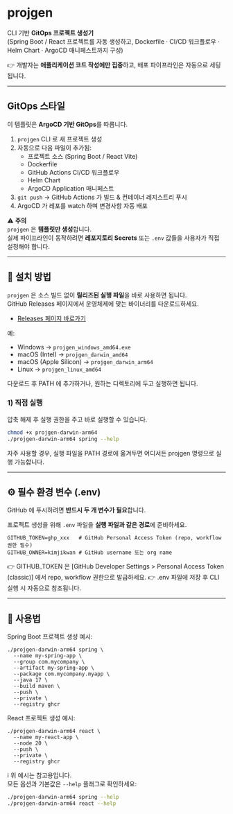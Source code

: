 # projgen

CLI 기반 **GitOps 프로젝트 생성기**  
(Spring Boot / React 프로젝트를 자동 생성하고, Dockerfile · CI/CD 워크플로우 · Helm Chart · ArgoCD 매니페스트까지 구성)

👉 개발자는 **애플리케이션 코드 작성에만 집중**하고, 배포 파이프라인은 자동으로 세팅됩니다.

---

##  GitOps 스타일

이 템플릿은 **ArgoCD 기반 GitOps**를 따릅니다.

1. `projgen` CLI 로 새 프로젝트 생성  
2. 자동으로 다음 파일이 추가됨:
   - 프로젝트 소스 (Spring Boot / React Vite)
   - Dockerfile
   - GitHub Actions CI/CD 워크플로우
   - Helm Chart
   - ArgoCD Application 매니페스트  
3. `git push` → GitHub Actions 가 빌드 & 컨테이너 레지스트리 푸시  
4. ArgoCD 가 레포를 watch 하며 변경사항 자동 배포  

⚠️ **주의**  
`projgen` 은 **템플릿만 생성**합니다.  
실제 파이프라인이 동작하려면 **레포지토리 Secrets** 또는 `.env` 값들을 사용자가 직접 설정해야 합니다.

---

## 🚀 설치 방법

`projgen` 은 소스 빌드 없이 **릴리즈된 실행 파일**을 바로 사용하면 됩니다.  
GitHub Releases 페이지에서 운영체제에 맞는 바이너리를 다운로드하세요.

- [Releases 페이지 바로가기](https://github.com/your-org/projgen/releases)

예:
- Windows → `projgen_windows_amd64.exe`
- macOS (Intel) → `projgen_darwin_amd64`
- macOS (Apple Silicon) → `projgen_darwin_arm64`
- Linux → `projgen_linux_amd64`

다운로드 후 PATH 에 추가하거나, 원하는 디렉토리에 두고 실행하면 됩니다.

### 1) 직접 실행
압축 해제 후 실행 권한을 주고 바로 실행할 수 있습니다.
```bash
chmod +x projgen-darwin-arm64
./projgen-darwin-arm64 spring --help
```

자주 사용할 경우, 실행 파일을 PATH 경로에 옮겨두면 어디서든 projgen 명령으로 실행 가능합니다.

---

## ⚙️ 필수 환경 변수 (.env)

GitHub 에 푸시하려면 **반드시 두 개 변수가 필요**합니다.

프로젝트 생성을 위해 `.env` 파일을 **실행 파일과 같은 경로**에 준비하세요.

```env
GITHUB_TOKEN=ghp_xxx   # GitHub Personal Access Token (repo, workflow 권한 필수)
GITHUB_OWNER=kimjikwan # GitHub username 또는 org name
```
👉 GITHUB_TOKEN 은 [GitHub Developer Settings > Personal Access Token (classic)] 에서 repo, workflow 권한으로 발급하세요.
👉 .env 파일에 저장 후 CLI 실행 시 자동으로 참조됩니다.

---

## 🔧 사용법

Spring Boot 프로젝트 생성 예시:

```
./projgen-darwin-arm64 spring \
  --name my-spring-app \
  --group com.mycompany \
  --artifact my-spring-app \
  --package com.mycompany.myapp \
  --java 17 \
  --build maven \
  --push \
  --private \
  --registry ghcr
```
React 프로젝트 생성 예시:

```
./projgen-darwin-arm64 react \
  --name my-react-app \
  --node 20 \
  --push \
  --private \
  --registry ghcr
``` 

ℹ️ 위 예시는 참고용입니다.  
모든 옵션과 기본값은 `--help` 플래그로 확인하세요:

```bash
./projgen-darwin-arm64 spring --help
./projgen-darwin-arm64 react --help

